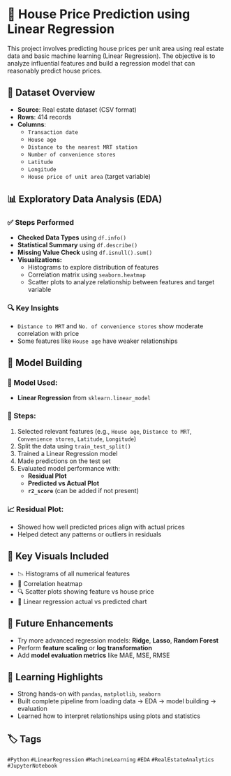 # 🏡 House Price Prediction using Linear Regression

This project involves predicting house prices per unit area using real estate data and basic machine learning (Linear Regression). The objective is to analyze influential features and build a regression model that can reasonably predict house prices.

## 📁 Dataset Overview

- **Source**: Real estate dataset (CSV format)
- **Rows**: 414 records
- **Columns**:
  - `Transaction date`
  - `House age`
  - `Distance to the nearest MRT station`
  - `Number of convenience stores`
  - `Latitude`
  - `Longitude`
  - `House price of unit area` (target variable)

## 📊 Exploratory Data Analysis (EDA)

### ✅ Steps Performed

- **Checked Data Types** using `df.info()`
- **Statistical Summary** using `df.describe()`
- **Missing Value Check** using `df.isnull().sum()`
- **Visualizations:**
  - Histograms to explore distribution of features
  - Correlation matrix using `seaborn.heatmap`
  - Scatter plots to analyze relationship between features and target variable

### 🔍 Key Insights
- `Distance to MRT` and `No. of convenience stores` show moderate correlation with price
- Some features like `House age` have weaker relationships

## 🤖 Model Building

### 🔧 Model Used:
- **Linear Regression** from `sklearn.linear_model`

### 🧪 Steps:
1. Selected relevant features (e.g., `House age`, `Distance to MRT`, `Convenience stores`, `Latitude`, `Longitude`)
2. Split the data using `train_test_split()`
3. Trained a Linear Regression model
4. Made predictions on the test set
5. Evaluated model performance with:
   - **Residual Plot**
   - **Predicted vs Actual Plot**
   - **`r2_score`** (can be added if not present)

### 📈 Residual Plot:
- Showed how well predicted prices align with actual prices
- Helped detect any patterns or outliers in residuals

## 📌 Key Visuals Included

- 📉 Histograms of all numerical features
- 🧮 Correlation heatmap
- 🔍 Scatter plots showing feature vs house price
- 📐 Linear regression actual vs predicted chart

## 🚀 Future Enhancements

- Try more advanced regression models: **Ridge**, **Lasso**, **Random Forest**
- Perform **feature scaling** or **log transformation**
- Add **model evaluation metrics** like MAE, MSE, RMSE

## 🧠 Learning Highlights

- Strong hands-on with `pandas`, `matplotlib`, `seaborn`
- Built complete pipeline from loading data → EDA → model building → evaluation
- Learned how to interpret relationships using plots and statistics

## 🏷️ Tags

`#Python` `#LinearRegression` `#MachineLearning` `#EDA` `#RealEstateAnalytics` `#JupyterNotebook`

